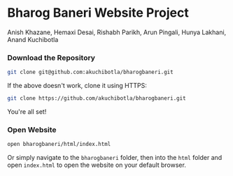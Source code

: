 # Bharog Baneri Website Project

Anish Khazane, Hemaxi Desai, Rishabh Parikh, Arun Pingali, Hunya Lakhani, Anand Kuchibotla

### Download the Repository

```sh
git clone git@github.com:akuchibotla/bharogbaneri.git
```

If the above doesn't work, clone it using HTTPS:
```sh
git clone https://github.com/akuchibotla/bharogbaneri.git
```

You're all set!

### Open Website

```sh
open bharogbaneri/html/index.html
```

Or simply navigate to the `bharogbaneri` folder, then into the `html` folder and open `index.html` to open the website on your default browser.

